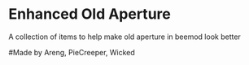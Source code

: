 # Enhanced Old Aperture
A collection of items to help make old aperture in beemod look better

#Made by
Areng, PieCreeper, Wicked
